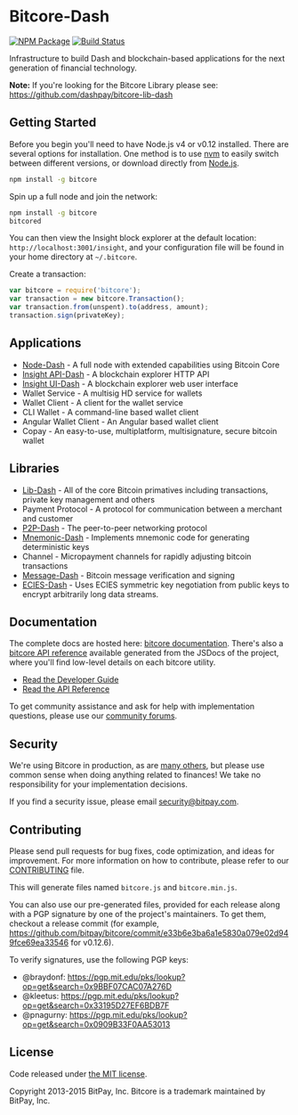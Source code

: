 Bitcore-Dash
=======

[![NPM Package](https://img.shields.io/npm/v/bitcore.svg?style=flat-square)](https://www.npmjs.org/package/bitcore-dash)
[![Build Status](https://img.shields.io/travis/bitpay/bitcore.svg?branch=master&style=flat-square)](https://travis-ci.org/dashpay/bitcore-dash)

Infrastructure to build Dash and blockchain-based applications for the next generation of financial technology.

**Note:** If you're looking for the Bitcore Library please see: https://github.com/dashpay/bitcore-lib-dash

## Getting Started

Before you begin you'll need to have Node.js v4 or v0.12 installed. There are several options for installation. One method is to use [nvm](https://github.com/creationix/nvm) to easily switch between different versions, or download directly from [Node.js](https://nodejs.org/).

```bash
npm install -g bitcore
```

Spin up a full node and join the network:

```bash
npm install -g bitcore
bitcored
```

You can then view the Insight block explorer at the default location: `http://localhost:3001/insight`, and your configuration file will be found in your home directory at `~/.bitcore`.

Create a transaction:
```js
var bitcore = require('bitcore');
var transaction = new bitcore.Transaction();
var transaction.from(unspent).to(address, amount);
transaction.sign(privateKey);
```

## Applications

- [Node-Dash](https://github.com/dashpay/bitcore-node-dash) - A full node with extended capabilities using Bitcoin Core
- [Insight API-Dash](https://github.com/dashpay/insight-api-dash) - A blockchain explorer HTTP API
- [Insight UI-Dash](https://github.com/dashpay/insight-ui-dash) - A blockchain explorer web user interface
- Wallet Service - A multisig HD service for wallets
- Wallet Client - A client for the wallet service
- CLI Wallet - A command-line based wallet client
- Angular Wallet Client - An Angular based wallet client
- Copay - An easy-to-use, multiplatform, multisignature, secure bitcoin wallet

## Libraries

- [Lib-Dash](https://github.com/dashpay/bitcore-lib-dash) - All of the core Bitcoin primatives including transactions, private key management and others
- Payment Protocol - A protocol for communication between a merchant and customer
- [P2P-Dash](https://github.com/dashpay/bitcore-p2p-dash) - The peer-to-peer networking protocol
- [Mnemonic-Dash](https://github.com/dashpay/bitcore-mnemonic-dash) - Implements mnemonic code for generating deterministic keys
- Channel - Micropayment channels for rapidly adjusting bitcoin transactions
- [Message-Dash](https://github.com/dashpay/bitcore-message-dash) - Bitcoin message verification and signing
- [ECIES-Dash](https://github.com/dashpay/bitcore-ecies-dash) - Uses ECIES symmetric key negotiation from public keys to encrypt arbitrarily long data streams.

## Documentation

The complete docs are hosted here: [bitcore documentation](http://bitcore.io/guide/). There's also a [bitcore API reference](http://bitcore.io/api/) available generated from the JSDocs of the project, where you'll find low-level details on each bitcore utility.

- [Read the Developer Guide](http://bitcore.io/guide/)
- [Read the API Reference](http://bitcore.io/api/)

To get community assistance and ask for help with implementation questions, please use our [community forums](http://bitpaylabs.com/c/bitcore).

## Security

We're using Bitcore in production, as are [many others](http://bitcore.io#projects), but please use common sense when doing anything related to finances! We take no responsibility for your implementation decisions.

If you find a security issue, please email security@bitpay.com.

## Contributing

Please send pull requests for bug fixes, code optimization, and ideas for improvement. For more information on how to contribute, please refer to our [CONTRIBUTING](https://github.com/bitpay/bitcore/blob/master/CONTRIBUTING.md) file.

This will generate files named `bitcore.js` and `bitcore.min.js`.

You can also use our pre-generated files, provided for each release along with a PGP signature by one of the project's maintainers. To get them, checkout a release commit (for example, https://github.com/bitpay/bitcore/commit/e33b6e3ba6a1e5830a079e02d949fce69ea33546 for v0.12.6).

To verify signatures, use the following PGP keys:
- @braydonf: https://pgp.mit.edu/pks/lookup?op=get&search=0x9BBF07CAC07A276D
- @kleetus: https://pgp.mit.edu/pks/lookup?op=get&search=0x33195D27EF6BDB7F
- @pnagurny: https://pgp.mit.edu/pks/lookup?op=get&search=0x0909B33F0AA53013

## License

Code released under [the MIT license](https://github.com/bitpay/bitcore/blob/master/LICENSE).

Copyright 2013-2015 BitPay, Inc. Bitcore is a trademark maintained by BitPay, Inc.
